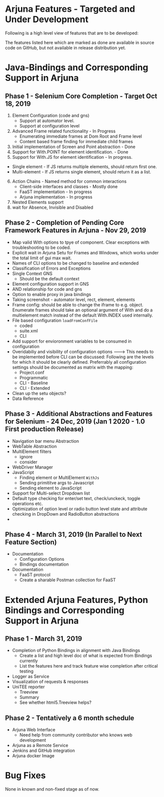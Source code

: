 # Arjuna Features - Targeted and Under Development
Following is a high level view of features that are to be developed:

The features listed here which are marked as done are available in source code on GitHub, but not available in release distribution yet.
    
# Java-Bindings and Corresponding Support in Arjuna

## Phase 1 - Selenium Core Completion - Target Oct 18, 2019
1. Element Configuration (code and gns)
    * Support at automator level.
    * Support at configuration level
2. Advanced Frame related functionality - In Progress
    * Enumerating immediate frames at Dom Root and Frame level
    * Content based frame finding for immediate child frames
3. Initial implementation of Screen and Point abstraction - Done
4. Support for With.POINT for element identification. - Done
5. Support for With.JS for element identification - In progress.
  * Single element - If JS returns multiple elements, should return first one.
  * Multi-element - If JS returns single element, should return it as a list.
6. Action Chains - Named method for common interactions
   * Client-side interfaces and classes - Mostly done
   * FaaST implementation - In progress
   * Arjuna implementation - In progress
7. Nested Elements support
8. wait for Absence, Invisible and Disabled

## Phase 2 - Completion of Pending Core Framework Features in Arjuna - Nov 29, 2019
* Map valid With options to tpye of component. Clear exceptions with troubleshooting to be coded.
* Explicit wait in Arjuna Setu for Frames and Windows, which works under the total limit of gui max wait.
* Names of CLI options to be changed to baseline and extended
* Classification of Errors and Exceptions
* Single Context GNS
    * Should be the default context
* Element configuration support in GNS
* AND relationship for code and gns
* Option to enable proxy in java bindings
* Taking screenshot - automator level, rect, element, elements
* Frame config: should be able to change the iframe to e.g. object. Enumerate frames should take an optional argument of With and do a multielement match instead of the default With.INDEX used internally.
* File based configuration `loadFromConfFile`
    * coded 
    * suite.xml
    * CLI
* Add support for envioronment variables to be consumed in configuration
* Overidabiliy and visibility of configuration options ---> This needs to be implemented before CLI can be discussed: Following are the levels for which it should be clearly defined. Preferrably all configuration settings should be documented as matrix with the mapping:
    * Project.conf
    * Programmatic
    * CLI - Baseline
    * CLI - Extended
* Clean up the setu objects?
* Data Reference

## Phase 3 - Additional Abstractions and Features for Selenium - 24 Dec, 2019 (Jan 1 2020 - 1.0 First production Release)
* Navigation bar menu Abstraction
* WebTable Abstraction
* MultiElement filters
    * ignore
    * consider
* WebDriver Manager
* JavaScript 
    * Finding element or MultiElement `WithJs`
    * Sending primititve args to Javascript
    * Sending element to JavaScript
* Support for Multi-select Dropdown list
* Default type checking for enter/set text, check/unckeck, toggle operations etc.
* Optimization of option level or radio button level state and attribute checking in DropDown and RadioButton abstractions
* 

## Phase 4 - March 31, 2019 (In Parallel to Next Feature Section)
* Documentation
    * Configuration Options
    * Bindings documentation
* Documentation
    * FaaST protocol
    * Create a sharable Postman collection for FaaST
    
# Extended Arjuna Features, Python Bindings and Corresponding Support in Arjuna

## Phase 1 - March 31, 2019
* Completion of Python Bindings in alignment with Java Bindings
  * Create a list and high level doc of what is expected from Bindings currently
  * List the features here and track feature wise completion after critical testing
* Logger as Service
* Visualization of requests & responses
* UniTEE reporter
    * Treeview
    * Summary
    * See whether html5.Treeview helps?   
## Phase 2 - Tentatively a 6 month schedule
* Arjuna Web Interface 
    * Need help from community contributor who knows web development
* Arjuna as a Remote Service
* Jenkins and GitHub integration
* Arjuna docker Image

# Bug Fixes
None in known and non-fixed stage as of now.



